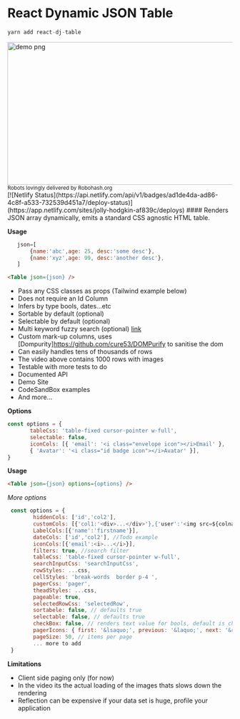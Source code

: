 # React Dynamic JSON Table

 ```js
yarn add react-dj-table
```

<img alt="demo png" src="https://github.com/sajrashid/hooks/blob/main/demo.png" width="600" height="320" />
<sub>Robots lovingly delivered by Robohash.org</sub>
<br/>
[![Netlify Status](https://api.netlify.com/api/v1/badges/ad1de4da-ad86-4c8f-a533-732539d451a7/deploy-status)](https://app.netlify.com/sites/jolly-hodgkin-af839c/deploys)
#### Renders JSON array dynamically, emits a standard CSS agnostic HTML table.

**Usage**
 ```js
    json=[
        {name:'abc',age: 25, desc:'some desc'},
        {name:'xyz',age: 99, desc:'another desc'},
    ] 
```

```html
<Table json={json} />
```

* Pass any CSS classes as props (Tailwind example below)
* Does not require an Id Column
* Infers by type bools, dates...etc
* Sortable by default (optional)
* Selectable by default (optional)
* Multi keyword fuzzy search (optional) [link](https://github.com/kentcdodds/match-sorter)
* Custom mark-up columns, uses [Dompurity]https://github.com/cure53/DOMPurify to sanitise the dom
* Can easily handles tens of thousands of rows
* The video above contains 1000 rows with images
* Testable with more tests to do
* Documented API
* Demo Site
* CodeSandBox examples
* And more...



**Options**
 ```js    
const options = {
        tableCss: 'table-fixed cursor-pointer w-full',
        selectable: false,
        iconCols: [{ 'email': '<i class="envelope icon"></i>Email' },
        { 'Avatar': '<i class="id badge icon"></i>Avatar' }],
}
```

**Usage**

```html
<Table json={json} options={options} />
```

*More options*
```js
 const options = {
        hiddenCols: ['id','col2'],
        customCols: [{'col1:'<div>...</div>'},{'user':'<img src=${colname} ></img>'}],
        LabelCols:[{'name':'firstname'}],
        dateCols: ['id','col2'], //Todo example 
        iconCols:[{'email':<i>...</i>}],
        filters: true, //search filter
        tableCss: 'table-fixed cursor-pointer w-full',
        searchInputCss: 'searchInputCss',
        rowStyles: ...css,
        cellStyles: 'break-words  border p-4 ',
        pagerCss: 'pager',
        theadStyles: ...css,
        pageable: true,
        selectedRowCss: 'selectedRow',
        sortabele: false, // defaults true
        selectable: false, // defaults true
        checkBox: false, // renders text value for bools, default is checkbox
        pagerIcons: { first: '&lsaquo;', previous: '&laquo;', next: '&raquo', last: '&rsaquo;' }, // or <i> </i>
        pageSize: 50, // items per page
        ... more to add
 }
```

**Limitations**
* Client side paging only (for now)
* In the video its the actual loading of the images thats slows down the rendering
* Reflection can be expensive if your data set is huge, profile your application
